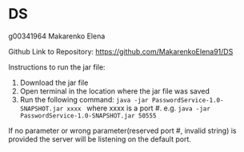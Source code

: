 # DS
g00341964 Makarenko Elena

Github Link to Repository:
https://github.com/MakarenkoElena91/DS

Instructions to run the jar file:
1. Download the jar file
2. Open terminal in the location where the jar file was saved
3. Run the following command: ```java -jar PasswordService-1.0-SNAPSHOT.jar xxxx ```
where xxxx is a port #.
e.g.
```java -jar PasswordService-1.0-SNAPSHOT.jar 50555```


If no parameter or wrong parameter(reserved port #, invalid string) is provided the server will be listening on the default port.
